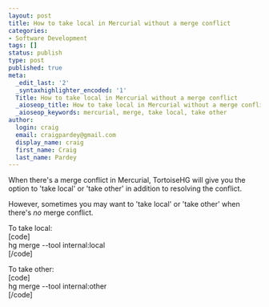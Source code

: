 ```yaml
---
layout: post
title: How to take local in Mercurial without a merge conflict
categories:
- Software Development
tags: []
status: publish
type: post
published: true
meta:
  _edit_last: '2'
  _syntaxhighlighter_encoded: '1'
  Title: How to take local in Mercurial without a merge conflict
  _aioseop_title: How to take local in Mercurial without a merge conflict
  _aioseop_keywords: mercurial, merge, take local, take other
author:
  login: craig
  email: craigpardey@gmail.com
  display_name: craig
  first_name: Craig
  last_name: Pardey
---
```


When there's a merge conflict in Mercurial, TortoiseHG will give you the
option to 'take local' or 'take other' in addition to resolving the conflict.

However, sometimes you may want to 'take local' or 'take other' when there's
_no_ merge conflict.

To take local:  
[code]  
hg merge --tool internal:local <rev>  
[/code]

To take other:  
[code]  
hg merge --tool internal:other <rev>  
[/code]

